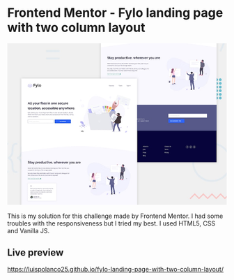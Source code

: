 # Frontend Mentor - Fylo landing page with two column layout

![Design preview for the Fylo landing page with two column layout challenge](./docs/design/desktop-preview.jpg)

This is my solution for this challenge made by Frontend Mentor. I had some troubles with the responsiveness but I tried my best. I used HTML5, CSS and Vanilla JS.

## Live preview

https://luispolanco25.github.io/fylo-landing-page-with-two-column-layout/ 